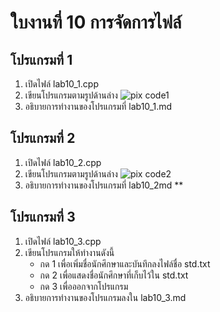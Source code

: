 # ใบงานที่ 10 การจัดการไฟล์

## โปรแกรมที่ 1

1.  เปิดไฟล์ lab10_1.cpp
2.  เขียนโปรแกรมตามรูปด้านล่าง  ![pix code1](pix_1.png)
3.  อธิบายการทำงานของโปรแกรมที่ lab10_1.md
  

## โปรแกรมที่ 2

1.  เปิดไฟล์ lab10_2.cpp
2.  เขียนโปรแกรมตามรูปด้านล่าง ![pix code2](pix_2.png)
3.  อธิบายการทำงานของโปรแกรมที่ lab10_2md
** 

## โปรแกรมที่ 3

1.  เปิดไฟล์ lab10_3.cpp
2.  เขียนโปรแกรมให้ทำงานดังนี้
    -   กด 1 เพื่อเพิ่มชื่อนักศึกษาและบันทึกลงไฟล์ชื่อ std.txt
    -   กด 2 เพื่อแสดงชื่อนักศึกษาที่เก็บไว้ใน std.txt
    -   กด 3 เพื่อออกจากโปรแกรม
3.  อธิบายการทำงานของโปรแกรมลงใน lab10_3.md
